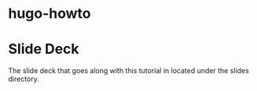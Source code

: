 # hugo-howto

# Slide Deck
The slide deck that goes along with this tutorial in located under the slides directory.
